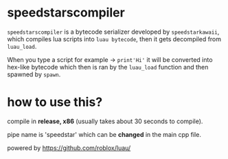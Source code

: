 # speedstarscompiler

`speedstarscompiler` is a bytecode serializer developed by `speedstarkawaii`, which compiles lua scripts into `luau bytecode`, then it gets decompiled from `luau_load`.

When you type a script for example -> `print'Hi'` it will be converted into hex-like bytecode which then is ran by the `luau_load` function and then spawned by `spawn`.

# how to use this?

compile in **release, x86** (usually takes about 30 seconds to compile).

pipe name is 'speedstar' which can be **changed** in the main cpp file.

powered by https://github.com/roblox/luau/

